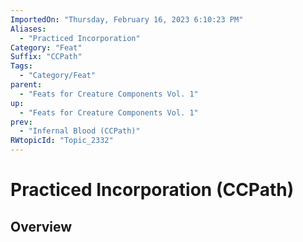 ```yaml
---
ImportedOn: "Thursday, February 16, 2023 6:10:23 PM"
Aliases:
  - "Practiced Incorporation"
Category: "Feat"
Suffix: "CCPath"
Tags:
  - "Category/Feat"
parent:
  - "Feats for Creature Components Vol. 1"
up:
  - "Feats for Creature Components Vol. 1"
prev:
  - "Infernal Blood (CCPath)"
RWtopicId: "Topic_2332"
---
```

# Practiced Incorporation (CCPath)
## Overview
